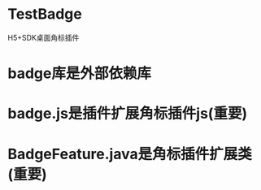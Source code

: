 # TestBadge
  H5+SDK桌面角标插件
# badge库是外部依赖库
# badge.js是插件扩展角标插件js(重要)
# BadgeFeature.java是角标插件扩展类(重要)

